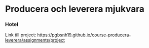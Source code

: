 # Producera och leverera mjukvara

### Hotel



Link till project: <https://pgbsnh19.github.io/course-producera-leverera/assignments/project>



